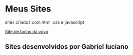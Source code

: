 # Meus Sites

 sites criados com html, css e javascript

 <a href="https://luciano0415.github.io/meus-sites/">Site de bolos da vovó</a>

 ## Sites desenvolvidos por Gabriel luciano
